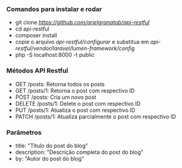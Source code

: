 ### Comandos para instalar e rodar

- git clone *https://github.com/arielgranatob/api-restful*
- cd api-restful
- composer install
- copie o arquivo *api-restful/configurar* e substitua em *api-restful/vendor/laravel/lumen-framework/config*
- php -S localhost:8000 -t public

### Métodos API Restful

- GET /posts: Retorna todos os posts
- GET /posts/1: Retorna o post com respectivo ID
- POST /posts: Cria um novo post
- DELETE /posts/1: Delete o post com respectivo ID
- PUT /posts/1: Atualiza o post com respectivo ID
- PATCH /posts/1: Atualiza parcialmente o post com respectivo ID

### Parâmetros

- title: "Título do post do blog"
- description: "Descrição completa do post do blog"
- by: "Autor do post do blog"